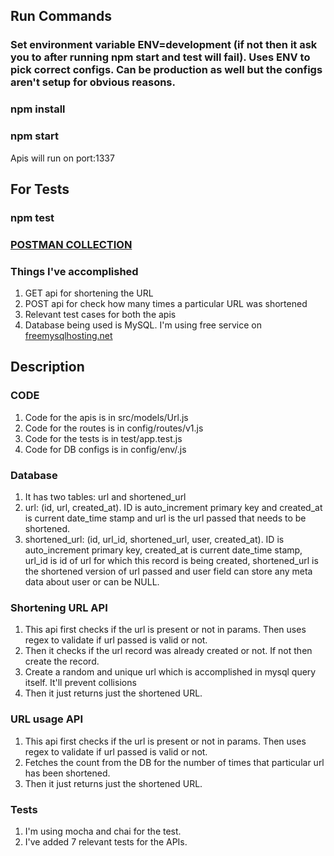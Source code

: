 
## Run Commands
### Set environment variable ENV=development (if not then it ask you to after running npm start and test will fail). Uses ENV to pick correct configs. Can be production as well but the configs aren't setup for obvious reasons.
### npm install
### npm start
Apis will run on port:1337

## For Tests
### npm test

### [POSTMAN COLLECTION](https://www.getpostman.com/collections/d489315bf51a7aa9b1ee)

### Things I've accomplished
1. GET api for shortening the URL
2. POST api for check how many times a particular URL was shortened
3. Relevant test cases for both the apis
4. Database being used is MySQL. I'm using free service on [freemysqlhosting.net](https://freemysqlhosting.net)

## Description
### CODE
1. Code for the apis is in src/models/Url.js
2. Code for the routes is in config/routes/v1.js
3. Code for the tests is in test/app.test.js
4. Code for DB configs is in config/env/<development or production>.js

### Database
1. It has two tables: url and shortened_url
2. url: (id, url, created_at). ID is auto_increment primary key and created_at is current date_time stamp and url is the url passed that needs to be shortened.
3. shortened_url: (id, url_id, shortened_url, user, created_at). ID is auto_increment primary key, created_at is current date_time stamp, url_id is id of url for which this record is being created, shortened_url is the shortened version of url passed and user field can store any meta data about user or can be NULL.

### Shortening URL API
1. This api first checks if the url is present or not in params. Then uses regex to validate if url passed is valid or not.
2. Then it checks if the url record was already created or not. If not then create the record.
3. Create a random and unique url which is accomplished in mysql query itself. It'll prevent collisions
4. Then it just returns just the shortened URL.

### URL usage API
1. This api first checks if the url is present or not in params. Then uses regex to validate if url passed is valid or not.
2. Fetches the count from the DB for the number of times that particular url has been shortened.
3. Then it just returns just the shortened URL.

### Tests
1. I'm using mocha and chai for the test.
2. I've added 7 relevant tests for the APIs.

